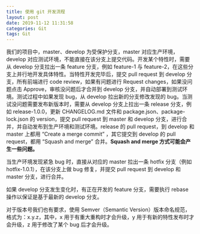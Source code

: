 ```yaml
---
title: 使用 git 开发流程
layout: post
date: 2019-11-12 11:31:58
categories: Git
tags: Git
---
```


我们的项目中，master、develop 为受保护分支，master 对应生产环境，develop 对应测试环境，不能直接在该分支上提交代码。开发某个特性时，需要从 develop 分支拉出一条 feature 分支，例如 feature-1 与 feature-2，在这些分支上并行地开发具体特性。当特性开发完毕后，提交 pull request 到 develop 分支，所有前端进行 code review，如果有问题进行 Request changes，如果没问题点击 Approve，审核没问题后才合并到 develop 分支，并自动部署到测试环境。测试过程中如果发现 bug，从 develop 拉出新的分支修改发现的 bug。当测试没问题需要发布新版本时，需要从 develop 分支上拉出一条 release 分支，例如 release-1.0.0，更新 CHANGELOG.md 文件和 package.json、package-lock.json 的 version，提交 pull request 到 master 和 develop 分支，进行合并，并自动发布到生产环境和测试环境。release 的 pull request，到 develop 和 master 上都用 “Create a merge commit” ，其它提交到 develop 的 pull request，都用 “Squash and merge” 合并。**Squash and merge 方式可能会产生一些问题。**

当生产环境发现紧急 bug 时，直接从对应的 master 拉出一条 hotfix 分支（例如 hotfix-1.0.1），在该分支上做 bug 修复，并提交 pull request 到 develop 和 master 分支，进行合并。

如果 develop 分支发生变化时，有正在开发的 feature 分支，需要执行 rebase 操作以保证是基于最新的 develop 分支。

对于版本号我们也有要求，使用 Semver（Semantic Version）版本命名规范，格式为：x.y.z，其中，x 用于有重大重构时才会升级，y 用于有新的特性发布时才会升级，z 用于修改了某个 bug 后才会升级。
